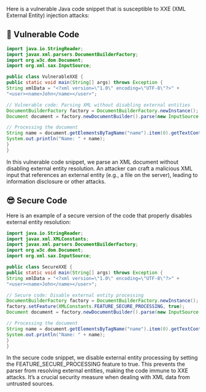 Here is a vulnerable Java code snippet that is susceptible to XXE (XML External Entity) injection attacks:

## 🥺 Vulnerable Code
```java
import java.io.StringReader;
import javax.xml.parsers.DocumentBuilderFactory;
import org.w3c.dom.Document;
import org.xml.sax.InputSource;

public class VulnerableXXE {
public static void main(String[] args) throws Exception {
String xmlData = "<?xml version=\"1.0\" encoding=\"UTF-8\"?>" +
"<user><name>John</name></user>";

// Vulnerable code: Parsing XML without disabling external entities
DocumentBuilderFactory factory = DocumentBuilderFactory.newInstance();
Document document = factory.newDocumentBuilder().parse(new InputSource(new StringReader(xmlData)));

// Processing the document
String name = document.getElementsByTagName("name").item(0).getTextContent();
System.out.println("Name: " + name);
}
}
```
In this vulnerable code snippet, we parse an XML document without disabling external entity resolution. An attacker can craft a malicious XML input that references an external entity (e.g., a file on the server), leading to information disclosure or other attacks.

## 😎 Secure Code
Here is an example of a secure version of the code that properly disables external entity resolution:

```java
import java.io.StringReader;
import javax.xml.XMLConstants;
import javax.xml.parsers.DocumentBuilderFactory;
import org.w3c.dom.Document;
import org.xml.sax.InputSource;

public class SecureXXE {
public static void main(String[] args) throws Exception {
String xmlData = "<?xml version=\"1.0\" encoding=\"UTF-8\"?>" +
"<user><name>John</name></user>";

// Secure code: Disable external entity processing
DocumentBuilderFactory factory = DocumentBuilderFactory.newInstance();
factory.setFeature(XMLConstants.FEATURE_SECURE_PROCESSING, true);
Document document = factory.newDocumentBuilder().parse(new InputSource(new StringReader(xmlData)));

// Processing the document
String name = document.getElementsByTagName("name").item(0).getTextContent();
System.out.println("Name: " + name);
}
}
```
In the secure code snippet, we disable external entity processing by setting the FEATURE_SECURE_PROCESSING feature to true. This prevents the parser from resolving external entities, making the code immune to XXE attacks. It’s a crucial security measure when dealing with XML data from untrusted sources.
